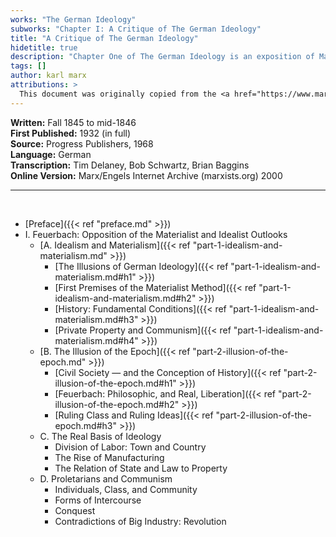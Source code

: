 ```yaml
---
works: "The German Ideology"
subworks: "Chapter I: A Critique of The German Ideology"
title: "A Critique of The German Ideology"
hidetitle: true
description: "Chapter One of The German Ideology is an exposition of Marx's materialist conception of history."
tags: []
author: karl marx
attributions: >
  This document was originally copied from the <a href="https://www.marxists.org/archive/marx/works/1845/german-ideology/ch01.htm">Marxist Internet Archive</a>.
---
```


**Written:** Fall 1845 to mid-1846<br>
**First Published:** 1932 (in full)<br>
**Source:** Progress Publishers, 1968<br>
**Language:** German<br>
**Transcription:** Tim Delaney, Bob Schwartz, Brian Baggins<br>
**Online Version:** Marx/Engels Internet Archive (marxists.org) 2000

<hr>

<br>

- [Preface]({{< ref "preface.md" >}})
- I. Feuerbach: Opposition of the Materialist and Idealist Outlooks
  - [A. Idealism and Materialism]({{< ref "part-1-idealism-and-materialism.md" >}})
    - [The Illusions of German Ideology]({{< ref "part-1-idealism-and-materialism.md#h1" >}})
    - [First Premises of the Materialist Method]({{< ref "part-1-idealism-and-materialism.md#h2" >}})
    - [History: Fundamental Conditions]({{< ref "part-1-idealism-and-materialism.md#h3" >}})
    - [Private Property and Communism]({{< ref "part-1-idealism-and-materialism.md#h4" >}})
  - [B. The Illusion of the Epoch]({{< ref "part-2-illusion-of-the-epoch.md" >}})
    - [Civil Society — and the Conception of History]({{< ref "part-2-illusion-of-the-epoch.md#h1" >}})
    - [Feuerbach: Philosophic, and Real, Liberation]({{< ref "part-2-illusion-of-the-epoch.md#h2" >}})
    - [Ruling Class and Ruling Ideas]({{< ref "part-2-illusion-of-the-epoch.md#h3" >}})
  - C. The Real Basis of Ideology
    - Division of Labor: Town and Country
    - The Rise of Manufacturing
    - The Relation of State and Law to Property
  - D. Proletarians and Communism
    - Individuals, Class, and Community
    - Forms of Intercourse
    - Conquest
    - Contradictions of Big Industry: Revolution